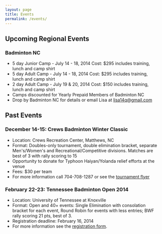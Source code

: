 ```yaml
---
layout: page
title: Events
permalink: /events/
---
```

## Upcoming Regional Events
### Badminton NC
- 5 day Junior Camp - July 14 - 18, 2014  Cost: $295 includes training, lunch and camp shirt
- 5 day Adult Camp - July 14 - 18, 2014   Cost: $295 includes training, lunch and camp shirt
- 2 day Adult Camp - July 19 & 20, 2014  Cost: $150 includes training, lunch and camp shirt
- Camps discounted for Yearly Prepaid Members of Badminton NC
- Drop by Badminton NC for details or email Lisa at lisa14q@gmail.com

## Past Events
### December 14-15: Crews Badminton Winter Classic
- Location: Crews Recreation Center, Matthews, NC
- Format: Doubles-only tournament, double elimination bracket, separate Men's/Women's and Recreational/Competitive divisions. Matches are best of 3 with rally scoring to 15
- Opportunity to donate for Typhoon Haiyan/Yolanda relief efforts at the venue
- Fees: $30 per team
- For more information call 704-708-1287 or see the [tournament flyer](http://xa.yimg.com/kq/groups/23185203/1197223947/name/THE%20FIRST%20ANNUAL%20CREWS%20BADMINTON%20%20WINTER%20CLASSIC%2Edocx)

### February 22-23: Tennessee Badminton Open 2014
- Location: University of Tennessee at Knoxville
- Format: Open and 40+ events: Single Elimination with consolation bracket for each event, Round Robin for events with less entries; BWF rally scoring 21 pts, best of 3.
- Registration deadline: February 16, 2014
- For more information see the [registration form](https://docs.google.com/forms/d/128n1A6JFg6u5hhTYwdVzVulKXOGJm4UxuCN0RZ6TegU/viewform).
